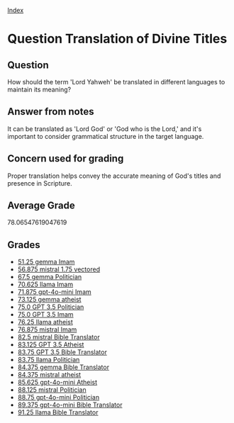 
[Index](../../index.md)
# Question Translation of Divine Titles
## Question
How should the term 'Lord Yahweh' be translated in different languages to maintain its meaning?

## Answer from notes
It can be translated as 'Lord God' or 'God who is the Lord,' and it's important to consider grammatical structure in the target language.

## Concern used for grading
Proper translation helps convey the accurate meaning of God's titles and presence in Scripture.

## Average Grade
78.06547619047619

## Grades
 * [51.25 gemma Imam](../answers/gemma_Imam/Translation_of_Divine_Titles.md)
 * [56.875 mistral 1.75 vectored](../answers/mistral_1.75_vectored/Translation_of_Divine_Titles.md)
 * [67.5 gemma Politician](../answers/gemma_Politician/Translation_of_Divine_Titles.md)
 * [70.625 llama Imam](../answers/llama_Imam/Translation_of_Divine_Titles.md)
 * [71.875 gpt-4o-mini Imam](../answers/gpt-4o-mini_Imam/Translation_of_Divine_Titles.md)
 * [73.125 gemma atheist](../answers/gemma_atheist/Translation_of_Divine_Titles.md)
 * [75.0 GPT 3.5 Politician](../answers/GPT_3.5_Politician/Translation_of_Divine_Titles.md)
 * [75.0 GPT 3.5 Imam](../answers/GPT_3.5_Imam/Translation_of_Divine_Titles.md)
 * [76.25 llama atheist](../answers/llama_atheist/Translation_of_Divine_Titles.md)
 * [76.875 mistral Imam](../answers/mistral_Imam/Translation_of_Divine_Titles.md)
 * [82.5 mistral Bible Translator](../answers/mistral_Bible_Translator/Translation_of_Divine_Titles.md)
 * [83.125 GPT 3.5 Atheist](../answers/GPT_3.5_Atheist/Translation_of_Divine_Titles.md)
 * [83.75 GPT 3.5 Bible Translator](../answers/GPT_3.5_Bible_Translator/Translation_of_Divine_Titles.md)
 * [83.75 llama Politician](../answers/llama_Politician/Translation_of_Divine_Titles.md)
 * [84.375 gemma Bible Translator](../answers/gemma_Bible_Translator/Translation_of_Divine_Titles.md)
 * [84.375 mistral atheist](../answers/mistral_atheist/Translation_of_Divine_Titles.md)
 * [85.625 gpt-4o-mini Atheist](../answers/gpt-4o-mini_Atheist/Translation_of_Divine_Titles.md)
 * [88.125 mistral Politician](../answers/mistral_Politician/Translation_of_Divine_Titles.md)
 * [88.75 gpt-4o-mini Politician](../answers/gpt-4o-mini_Politician/Translation_of_Divine_Titles.md)
 * [89.375 gpt-4o-mini Bible Translator](../answers/gpt-4o-mini_Bible_Translator/Translation_of_Divine_Titles.md)
 * [91.25 llama Bible Translator](../answers/llama_Bible_Translator/Translation_of_Divine_Titles.md)
